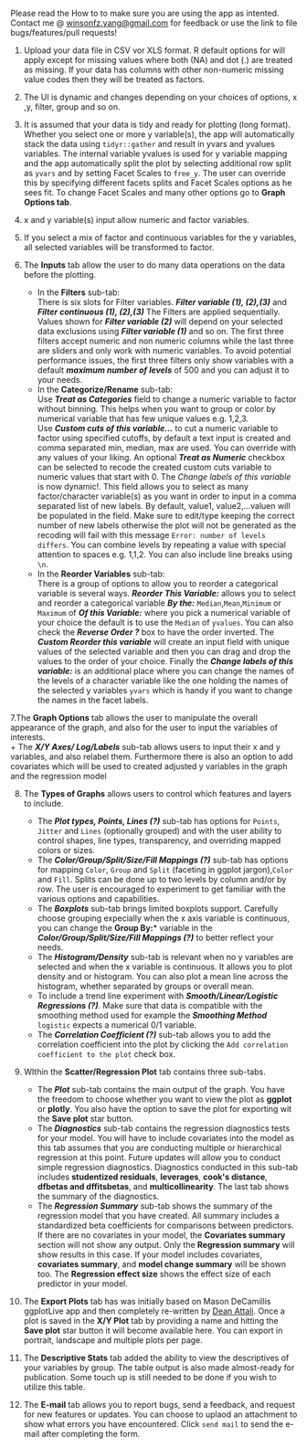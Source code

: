 ﻿Please read the How to to make sure you are using the app as intented.
Contact me @ winsonfz.yang@gmail.com for feedback or use the link to file bugs/features/pull requests!
1. Upload your data file in CSV vor XLS format. R default options for will apply except for missing values where both (NA) and dot (.) are treated as missing. If your data has columns with other non-numeric missing value codes then they will be treated as factors.

2. The UI is dynamic and changes depending on your choices of options, x ,y, filter, group and so on.

3. It is assumed that your data is tidy and ready for plotting (long format). Whether you select one or more y variable(s), the app will automatically stack the data using `tidyr::gather` and result in yvars and yvalues variables. The internal variable yvalues is used for y variable mapping and the app automatically split the plot by selecting additional row split as `yvars` and by setting Facet Scales to `free_y`. The user can override this by specifying different facets splits and Facet Scales options as he sees fit. To change Facet Scales and many other options go to **Graph Options tab**.

4. x and y variable(s) input allow numeric and factor variables.

5. If you select a mix of factor and continuous variables for the y variables, all selected variables will be transformed to factor.

6. The **Inputs** tab allow the user to do many data operations on the data before the plotting.
    + In the **Filters** sub-tab:  
    There is six slots for Filter variables. ***Filter variable (1), (2),(3)*** and ***Filter continuous (1), (2),(3)***
    The Filters are applied sequentially. Values shown for ***Filter variable (2)*** will depend on your selected data exclusions using ***Filter variable (1)*** and so on. The first three filters accept numeric and non numeric columns while the last three are sliders and only work with numeric variables. To avoid potential performance issues, the first three filters only show variables with a default ***maximum number of levels*** of 500 and you can adjust it to your needs.  
    + In the **Categorize/Rename** sub-tab:    
    Use ***Treat as Categories*** field to change a numeric variable to factor without binning. This helps when you want to group or color by numerical variable that has few unique values e.g. 1,2,3.  
    Use ***Custom cuts of this variable...*** to cut a numeric variable to factor using specified cutoffs, by default a text input is created and  comma separated min, median, max are used. You can override with any values of your liking. An optional  ***Treat as Numeric*** checkbox can be selected to recode the created custom cuts variable to numeric values that start with 0. 
    The *Change labels of this variable* is now dynamic!. This field allows you to select as many factor/character variable(s) as you want in order to input in a comma separated list of new labels. By default, value1, value2,...valuen will be populated in the field. Make sure to edit/type keeping the correct number of new labels otherwise the plot will not be generated as the recoding will fail with this message `Error: number of levels differs`. You can combine levels by repeating a value with special attention to spaces e.g. 1,1,2. You can also include line breaks using `\n`.
    + In the **Reorder Variables** sub-tab:  
    There is a group of options to allow you to reorder a categorical variable is several ways. ***Reorder This Variable:*** allows you to select and reorder a categorical variable ***By the:***  `Median`,`Mean`,`Minimum` or `Maximum` of ***Of this Variable:*** where you pick a numerical variable of your choice the default is to use the `Median` of `yvalues`. You can also check the ***Reverse Order ?*** box to have the order inverted. The ***Custom Reorder this variable*** will create an input field with unique values of the selected variable and then you can drag and drop the values to the order of your choice. Finally the  ***Change labels of this variable:*** is an additional place where you can change the names of the levels of a character variable like the one holding the names of the selected y variables `yvars` which is handy if you want to change the names in the facet labels.  

7.The **Graph Options** tab allows the user to manipulate the overall appearance of the graph, and also for the user to input the variables of interests.  
    + The ***X/Y Axes/ Log/Labels*** sub-tab allows users to input their x and y variables, and also relabel them. Furthermore there is also an option to add covariates which will be used to created adjusted y variables in the graph and the regression model  

8. The **Types of Graphs** allows users to control which features and layers to include.  
    + The ***Plot types, Points, Lines (?)*** sub-tab has options for `Points`, `Jitter` and `Lines` (optionally grouped) and with the user ability to control shapes, line types, transparency, and overriding mapped colors or sizes.  
    + The ***Color/Group/Split/Size/Fill Mappings (?)*** sub-tab has options for mapping `Color`, `Group` and `Split` (faceting in ggplot jargon),`Color` and `Fill`. Splits can be done up to two levels by column and/or by row. The user is encouraged to experiment to get familiar with the various options and capabilities.  
    + The ***Boxplots*** sub-tab brings limited boxplots support. Carefully choose grouping expecially when the x axis variable is continuous, you can change the **Group By:*** variable in the ***Color/Group/Split/Size/Fill Mappings (?)*** to better reflect your needs.  
    + The ***Histogram/Density*** sub-tab is relevant when no y variables are selected and when the x variable is continuous. It allows you to plot density and or histogram. You can also plot a mean line across the histogram, whether separated by groups or overall mean.
    + To include a trend line experiment with ***Smooth/Linear/Logistic Regressions (?)***. Make sure that data is compatible with the smoothing method used for example the ***Smoothing Method*** `logistic` expects a numerical 0/1 variable.  
    + The ***Correlation Coefficient (?)*** sub-tab allows you to add the correlation coefficient into the plot by clicking the `Add correlation coefficient to the plot` check box.  

9. WIthin the **Scatter/Regression Plot** tab contains three sub-tabs. 
    + The ***Plot*** sub-tab contains the main output of the graph. You have the freedom to choose whether you want to view the plot as **ggplot** or **plotly**. You also have the option to save the plot for exporting wit the **Save plot** star button.
    + The ***Diagnostics*** sub-tab contains the regression diagnostics tests for your model. You will have to include covariates into the model as this tab assumes that you are conducting multiple or hierarchical regression at this point. Future updates will allow you to conduct simple regression diagnostics. Diagnostics conducted in this sub-tab includes **studentized residuals**, **leverages**, **cook's distance**, **dfbetas and dffitsbetas**, and **multicollinearity**. The last tab shows the summary of the diagnostics.
    + The ***Regression Summary*** sub-tab shows the summary of the regression model that you have created. All summary includes a standardized beta coefficients for comparisons between predictors. If there are no covariates in your model, the **Covariates summary** section will not show any output. Only the **Regression summary** will show results in this case. If your model includes covariates, **covariates summary**, and **model change summary** will be shown too. The **Regression effect size** shows the effect size of each predictor in your model. 

10. The **Export Plots** tab has was initially based on Mason DeCamillis ggplotLive app and then completely re-written by <a href="https://github.com/daattali" target="_blank">Dean Attali</a>. Once a plot is saved in the **X/Y Plot** tab by providing a name and hitting the **Save plot** star button it will become available here. You can export in portrait, landscape and multiple plots per page.

11. The **Descriptive Stats** tab added the ability to view the descriptives of your variables by group. The table output is also made almost-ready for publication. Some touch up is still needed to be done if you wish to utilize this table.

13. The **E-mail** tab allows you to report bugs, send a feedback, and request for new features or updates. You can choose to uplaod an attachment to show what errors you have encountered. Click `send mail` to send the e-mail after completing the form.
